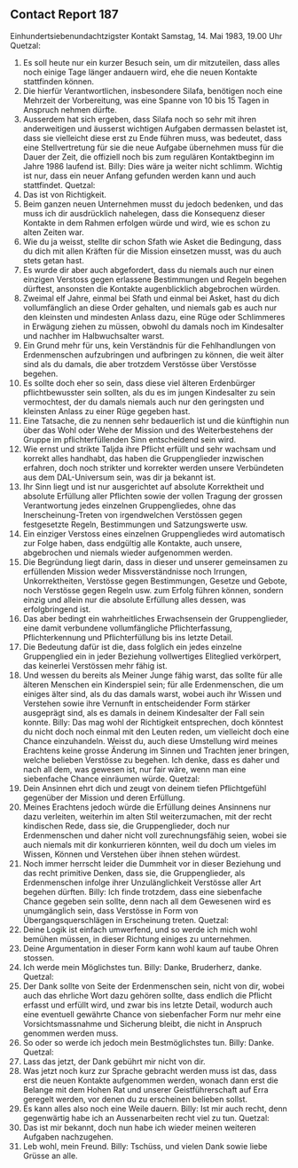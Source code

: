 ## Contact Report 187
Einhundertsiebenundachtzigster Kontakt
Samstag, 14. Mai 1983, 19.00 Uhr
Quetzal:
1. Es soll heute nur ein kurzer Besuch sein, um dir mitzuteilen, dass alles noch einige Tage länger andauern wird, ehe die neuen Kontakte stattfinden können.
2. Die hierfür Verantwortlichen, insbesondere Silafa, benötigen noch eine Mehrzeit der Vorbereitung, was eine Spanne von 10 bis 15 Tagen in Anspruch nehmen dürfte.
3. Ausserdem hat sich ergeben, dass Silafa noch so sehr mit ihren anderweitigen und äusserst wichtigen Aufgaben dermassen belastet ist, dass sie vielleicht diese erst zu Ende führen muss, was bedeutet, dass eine Stellvertretung für sie die neue Aufgabe übernehmen muss für die Dauer der Zeit, die offiziell noch bis zum regulären Kontaktbeginn im Jahre 1986 laufend ist.
Billy:
Dies wäre ja weiter nicht schlimm. Wichtig ist nur, dass ein neuer Anfang gefunden werden kann und auch stattfindet.
Quetzal:
4. Das ist von Richtigkeit.
5. Beim ganzen neuen Unternehmen musst du jedoch bedenken, und das muss ich dir ausdrücklich nahelegen, dass die Konsequenz dieser Kontakte in dem Rahmen erfolgen würde und wird, wie es schon zu alten Zeiten war.
6. Wie du ja weisst, stellte dir schon Sfath wie Asket die Bedingung, dass du dich mit allen Kräften für die Mission einsetzen musst, was du auch stets getan hast.
7. Es wurde dir aber auch abgefordert, dass du niemals auch nur einen einzigen Verstoss gegen erlassene Bestimmungen und Regeln begehen dürftest, ansonsten die Kontakte augenblicklich abgebrochen würden.
8. Zweimal elf Jahre, einmal bei Sfath und einmal bei Asket, hast du dich vollumfänglich an diese Order gehalten, und niemals gab es auch nur den kleinsten und mindesten Anlass dazu, eine Rüge oder Schlimmeres in Erwägung ziehen zu müssen, obwohl du damals noch im Kindesalter und nachher im Halbwuchsalter warst.
9. Ein Grund mehr für uns, kein Verständnis für die Fehlhandlungen von Erdenmenschen aufzubringen und aufbringen zu können, die weit älter sind als du damals, die aber trotzdem Verstösse über Verstösse begehen.
10. Es sollte doch eher so sein, dass diese viel älteren Erdenbürger pflichtbewusster sein sollten, als du es im jungen Kindesalter zu sein vermochtest, der du damals niemals auch nur den geringsten und kleinsten Anlass zu einer Rüge gegeben hast.
11. Eine Tatsache, die zu nennen sehr bedauerlich ist und die künftighin nun über das Wohl oder Wehe der Mission und des Weiterbestehens der Gruppe im pflichterfüllenden Sinn entscheidend sein wird.
12. Wie ernst und strikte Taljda ihre Pflicht erfüllt und sehr wachsam und korrekt alles handhabt, das haben die Gruppenglieder inzwischen erfahren, doch noch strikter und korrekter werden unsere Verbündeten aus dem DAL-Universum sein, was dir ja bekannt ist.
13. Ihr Sinn liegt und ist nur ausgerichtet auf absolute Korrektheit und absolute Erfüllung aller Pflichten sowie der vollen Tragung der grossen Verantwortung jedes einzelnen Gruppengliedes, ohne das Inerscheinung-Treten von irgendwelchen Verstössen gegen festgesetzte Regeln, Bestimmungen und Satzungswerte usw.
14. Ein einziger Verstoss eines einzelnen Gruppengliedes wird automatisch zur Folge haben, dass endgültig alle Kontakte, auch unsere, abgebrochen und niemals wieder aufgenommen werden.
15. Die Begründung liegt darin, dass in dieser und unserer gemeinsamen zu erfüllenden Mission weder Missverständnisse noch Irrungen, Unkorrektheiten, Verstösse gegen Bestimmungen, Gesetze und Gebote, noch Verstösse gegen Regeln usw. zum Erfolg führen können, sondern einzig und allein nur die absolute Erfüllung alles dessen, was erfolgbringend ist.
16. Das aber bedingt ein wahrheitliches Erwachsensein der Gruppenglieder, eine damit verbundene vollumfängliche Pflichterfassung, Pflichterkennung und Pflichterfüllung bis ins letzte Detail.
17. Die Bedeutung dafür ist die, dass folglich ein jedes einzelne Gruppenglied ein in jeder Beziehung vollwertiges Eliteglied verkörpert, das keinerlei Verstössen mehr fähig ist.
18. Und wessen du bereits als Meiner Junge fähig warst, das sollte für alle älteren Menschen ein Kinderspiel sein; für alle Erdenmenschen, die um einiges älter sind, als du das damals warst, wobei auch ihr Wissen und Verstehen sowie ihre Vernunft in entscheidender Form stärker ausgeprägt sind, als es damals in deinem Kindesalter der Fall sein konnte.
Billy:
Das mag wohl der Richtigkeit entsprechen, doch könntest du nicht doch noch einmal mit den Leuten reden, um vielleicht doch eine Chance einzuhandeln. Weisst du, auch diese Umstellung wird meines Erachtens keine grosse Änderung im Sinnen und Trachten jener bringen, welche belieben Verstösse zu begehen. Ich denke, dass es daher und nach all dem, was gewesen ist, nur fair wäre, wenn man eine siebenfache Chance einräumen würde.
Quetzal:
19. Dein Ansinnen ehrt dich und zeugt von deinem tiefen Pflichtgefühl gegenüber der Mission und deren Erfüllung.
20. Meines Erachtens jedoch würde die Erfüllung deines Ansinnens nur dazu verleiten, weiterhin im alten Stil weiterzumachen, mit der recht kindischen Rede, dass sie, die Gruppenglieder, doch nur Erdenmenschen und daher nicht voll zurechnungsfähig seien, wobei sie auch niemals mit dir konkurrieren könnten, weil du doch um vieles im Wissen, Können und Verstehen über ihnen stehen würdest.
21. Noch immer herrscht leider die Dummheit vor in dieser Beziehung und das recht primitive Denken, dass sie, die Gruppenglieder, als Erdenmenschen infolge ihrer Unzulänglichkeit Verstösse aller Art begehen dürften.
Billy:
Ich finde trotzdem, dass eine siebenfache Chance gegeben sein sollte, denn nach all dem Gewesenen wird es unumgänglich sein, dass Verstösse in Form von Übergangsquerschlägen in Erscheinung treten.
Quetzal:
22. Deine Logik ist einfach umwerfend, und so werde ich mich wohl bemühen müssen, in dieser Richtung einiges zu unternehmen.
23. Deine Argumentation in dieser Form kann wohl kaum auf taube Ohren stossen.
24. Ich werde mein Möglichstes tun.
Billy:
Danke, Bruderherz, danke.
Quetzal:
25. Der Dank sollte von Seite der Erdenmenschen sein, nicht von dir, wobei auch das ehrliche Wort dazu gehören sollte, dass endlich die Pflicht erfasst und erfüllt wird, und zwar bis ins letzte Detail, wodurch auch eine eventuell gewährte Chance von siebenfacher Form nur mehr eine Vorsichtsmassnahme und Sicherung bleibt, die nicht in Anspruch genommen werden muss.
26. So oder so werde ich jedoch mein Bestmöglichstes tun.
Billy:
Danke.
Quetzal:
27. Lass das jetzt, der Dank gebührt mir nicht von dir.
28. Was jetzt noch kurz zur Sprache gebracht werden muss ist das, dass erst die neuen Kontakte aufgenommen werden, wonach dann erst die Belange mit dem Hohen Rat und unserer Geistführerschaft auf Erra geregelt werden, vor denen du zu erscheinen belieben sollst.
29. Es kann alles also noch eine Weile dauern.
Billy:
Ist mir auch recht, denn gegenwärtig habe ich an Aussenarbeiten recht viel zu tun.
Quetzal:
30. Das ist mir bekannt, doch nun habe ich wieder meinen weiteren Aufgaben nachzugehen.
31. Leb wohl, mein Freund.
Billy:
Tschüss, und vielen Dank sowie liebe Grüsse an alle.